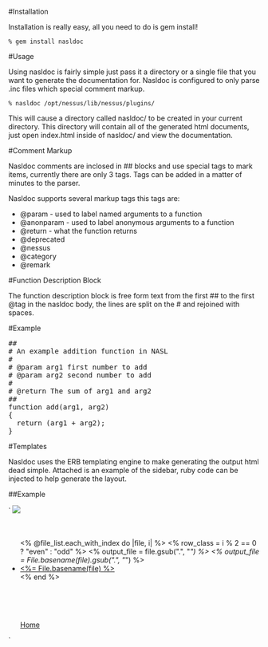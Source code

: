 #Installation

Installation is really easy, all you need to do is gem install!

	% gem install nasldoc


#Usage

Using nasldoc is fairly simple just pass it a directory or a single file that you want to generate the documentation for. Nasldoc is configured to only parse .inc files which special comment markup.

	% nasldoc /opt/nessus/lib/nessus/plugins/

This will cause a directory called nasldoc/ to be created in your current directory. This directory will contain all of the generated html documents, just open index.html inside of nasldoc/ and view the documentation.

#Comment Markup

Nasldoc comments are inclosed in ## blocks and use special tags to mark items, currently there are only 3 tags. Tags can be added in a matter of minutes to the parser.

Nasldoc supports several markup tags this tags are:

- @param - used to label named arguments to a function
- @anonparam - used to label anonymous arguments to a function
- @return - what the function returns
- @deprecated
- @nessus
- @category
- @remark

#Function Description Block

The function description block is free form text from the first ## to the first @tag in the nasldoc body, the lines are split on the # and rejoined with spaces.

#Example

<pre>
## 
# An example addition function in NASL
#
# @param arg1 first number to add
# @param arg2 second number to add
#
# @return The sum of arg1 and arg2
##
function add(arg1, arg2)
{
  return (arg1 + arg2);
}
</pre>

#Templates

Nasldoc uses the ERB templating engine to make generating the output html dead simple. Attached is an example of the sidebar, ruby code can be injected to help generate the layout.

##Example


`<html>
	<head>
		<title>nasldoc</title>
		<link rel = 'stylesheet' type= 'text/css' href='stylesheet.css'>
	</head>
	<body>
		<img src='nessus.jpg' />
		<br><br><br>
		<ul>
			<% @file_list.each_with_index do |file, i| %>
				<% row_class = i % 2 == 0 ? "even" : "odd" %> 
				<% output_file = file.gsub(".", "_") %>
				<% output_file = File.basename(file).gsub(".", "_") %>
				<li class="<%= row_class %>"><a href='<%= output_file %>.html' target='content'><%= File.basename(file) %></a></li>
			<% end %>
		</ul>
		<br><br><br>
		<ul><a href='overview.html' target='content'>Home</a></ul>
	</body>
</html>`

